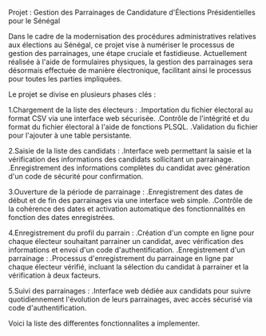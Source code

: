 Projet : Gestion des Parrainages de Candidature d'Élections Présidentielles pour le Sénégal

Dans le cadre de la modernisation des procédures administratives relatives aux élections au Sénégal, ce projet vise à numériser le processus de gestion des parrainages, une étape cruciale et fastidieuse. Actuellement réalisée à l'aide de formulaires physiques, la gestion des parrainages sera désormais effectuée de manière électronique, facilitant ainsi le processus pour toutes les parties impliquées.

Le projet se divise en plusieurs phases clés :

1.Chargement de la liste des électeurs :
       .Importation du fichier électoral au format CSV via une interface web sécurisée.
       .Contrôle de l'intégrité et du format du fichier électoral à l'aide de fonctions PLSQL.
       .Validation du fichier pour l'ajouter à une table persistante.

2.Saisie de la liste des candidats :
       .Interface web permettant la saisie et la vérification des informations des candidats sollicitant un parrainage.
       .Enregistrement des informations complètes du candidat avec génération d'un code de sécurité pour confirmation.
       
3.Ouverture de la période de parrainage :
       .Enregistrement des dates de début et de fin des parrainages via une interface web simple.
       .Contrôle de la cohérence des dates et activation automatique des fonctionnalités en fonction des dates enregistrées.
       
4.Enregistrement du profil du parrain :
       .Création d'un compte en ligne pour chaque électeur souhaitant parrainer un candidat, avec vérification des informations et envoi d'un code d'authentification.
       .Enregistrement d'un parrainage :
       .Processus d'enregistrement du parrainage en ligne par chaque électeur vérifié, incluant la sélection du candidat à parrainer et la vérification à deux facteurs.
       
5.Suivi des parrainages :
       .Interface web dédiée aux candidats pour suivre quotidiennement l'évolution de leurs parrainages, avec accès sécurisé via code d'authentification.

Voici la liste des differentes fonctionnalites a implementer.
       
